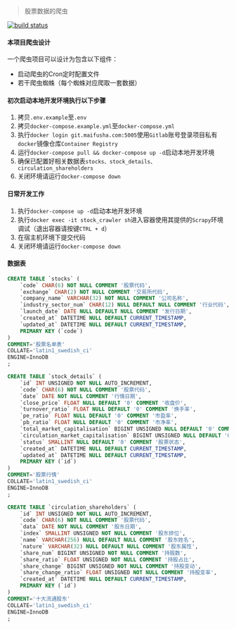 > 股票数据的爬虫

[![build status](https://git.maifusha.com/crawler/stock_crawler/badges/master/build.svg)](https://git.maifusha.com/crawler/stock_crawler/commits/master)


#### 本项目爬虫设计
一个爬虫项目可以设计为包含以下组件：
* 启动爬虫的Cron定时配置文件
* 若干爬虫蜘蛛（每个蜘蛛对应爬取一套数据）

#### 初次启动本地开发环境执行以下步骤
1. 拷贝`.env.example`至`.env`
2. 拷贝`docker-compose.example.yml`至`docker-compose.yml`
3. 执行`docker login git.maifusha.com:5005`使用`Gitlab`账号登录项目私有`docker`镜像仓库`Container Registry`
4. 运行`docker-compose pull && docker-compose up -d`启动本地开发环境
5. 确保已配置好相关数据表`stocks、stock_details、circulation_shareholders`
6. 关闭环境请运行`docker-compose down`

#### 日常开发工作
1. 执行`docker-compose up -d`启动本地开发环境
2. 执行`docker exec -it stock_crawler sh`进入容器使用其提供的`Scrapy`环境调试（退出容器请按键`CTRL + d`）
3. 在宿主机环境下提交代码
4. 关闭环境请运行`docker-compose down`


#### 数据表
```sql
CREATE TABLE `stocks` (
    `code` CHAR(6) NOT NULL COMMENT '股票代码',
    `exchange` CHAR(2) NOT NULL COMMENT '交易所代码',
    `company_name` VARCHAR(32) NOT NULL COMMENT '公司名称',
    `industry_sector_num` CHAR(12) NULL DEFAULT NULL COMMENT '行业代码',
    `launch_date` DATE NULL DEFAULT NULL COMMENT '发行日期',
    `created_at` DATETIME NULL DEFAULT CURRENT_TIMESTAMP,
    `updated_at` DATETIME NULL DEFAULT CURRENT_TIMESTAMP,
    PRIMARY KEY (`code`)
)
COMMENT='股票名单表'
COLLATE='latin1_swedish_ci'
ENGINE=InnoDB
;

CREATE TABLE `stock_details` (
    `id` INT UNSIGNED NOT NULL AUTO_INCREMENT,
    `code` CHAR(6) NOT NULL COMMENT '股票代码',
    `date` DATE NOT NULL COMMENT '行情日期',
    `close_price` FLOAT NULL DEFAULT '0' COMMENT '收盘价',
    `turnover_ratio` FLOAT NULL DEFAULT '0' COMMENT '换手率',
    `pe_ratio` FLOAT NULL DEFAULT '0' COMMENT '市盈率',
    `pb_ratio` FLOAT NULL DEFAULT '0' COMMENT '市净率',
    `total_market_capitalisation` BIGINT UNSIGNED NULL DEFAULT '0' COMMENT '总股本',
    `circulation_market_capitalisation` BIGINT UNSIGNED NULL DEFAULT '0' COMMENT '流通市值',
    `status` SMALLINT NULL DEFAULT '0' COMMENT '股票状态',
    `created_at` DATETIME NULL DEFAULT CURRENT_TIMESTAMP,
    `updated_at` DATETIME NULL DEFAULT CURRENT_TIMESTAMP,
    PRIMARY KEY (`id`)
)
COMMENT='股票行情'
COLLATE='latin1_swedish_ci'
ENGINE=InnoDB
;

CREATE TABLE `circulation_shareholders` (
    `id` INT UNSIGNED NOT NULL AUTO_INCREMENT,
    `code` CHAR(6) NOT NULL COMMENT '股票代码',
    `data` DATE NOT NULL COMMENT '股东日期',
    `index` SMALLINT UNSIGNED NOT NULL COMMENT '股东排位',
    `name` VARCHAR(256) NULL DEFAULT NULL COMMENT '股东姓名',
    `nature` VARCHAR(32) NULL DEFAULT NULL COMMENT '股东属性',
    `share_num` BIGINT UNSIGNED NOT NULL COMMENT '持股数',
    `share_ratio` FLOAT UNSIGNED NOT NULL COMMENT '持股占比',
    `share_change` BIGINT UNSIGNED NOT NULL COMMENT '持股变动',
    `share_change_ratio` FLOAT UNSIGNED NOT NULL COMMENT '持股变率',
    `created_at` DATETIME NULL DEFAULT CURRENT_TIMESTAMP,
    PRIMARY KEY (`id`)
)
COMMENT='十大流通股东'
COLLATE='latin1_swedish_ci'
ENGINE=InnoDB
;
```